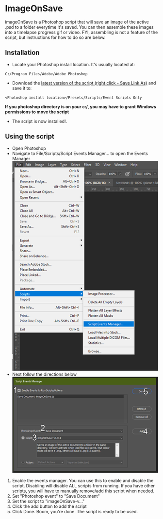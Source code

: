 # ImageOnSave

imageOnSave is a Photoshop script that will save an image of the active .psd to a folder everytime it's saved. You can then assemble these images into a timelapse progress gif or video. FYI, assembling is not a feature of the script, but instructions for how to do so are below.

## Installation

* Locate your Photoshop install location. It's usually located at:
```
C:/Program Files/Adobe/Adobe Photoshop
```
* Download the [latest version of the script (right click - Save Link As)](https://github.com/PizzaBox/imageOnSave/blob/master/imageOnSave.js) and save it to:
```
<Photoshop install location>/Presets/Scripts/Event Scripts Only
```
**If you photoshop directory is on your c:/, you may have to grant Windows permissions to move the script**
* The script is now installed!.

## Using the script
* Open Photoshop
* Navigate to File/Scripts/Script Events Manager... to open the Events Manager
![Step one](https://github.com/PizzaBox/imageOnSave/blob/master/assets/usage/usage-01.png)
* Next follow the directions below
![Step two](https://github.com/PizzaBox/imageOnSave/blob/master/assets/usage/usage-02.png)
1. Enable the events manager. You can use this to enable and disable the script. Disabling will disable ALL scripts from running. If you have other scripts, you will have to manually remove/add this script when needed.
2. Set "Photoshop event" to "Save Document"
3. Set the script to "imageOnSave-v..."
4. Click the add button to add the script
5. Click Done. Boom, you're done. The script is ready to be used.

